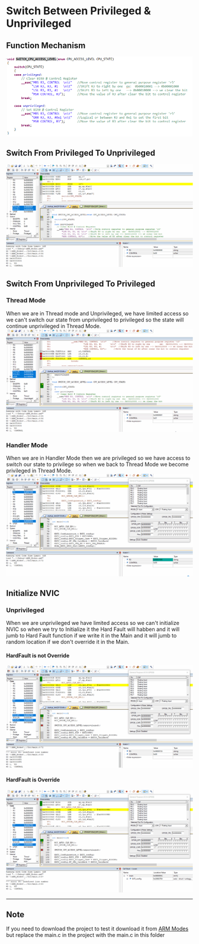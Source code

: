 # Switch Between Privileged & Unprivileged

## Function Mechanism
![gitHub](https://github.com/MostafaEdrees11/Mastering_Embedded_System_Online_Diploma/blob/master/Unit14_Mastering%20ARM%20Cortex%20M3_4/Lesson4_Switch_From_Privileged_To_Unprivileged/Function%20Mechanism.PNG)

## Switch From Privileged To Unprivileged
![gitHub](https://github.com/MostafaEdrees11/Mastering_Embedded_System_Online_Diploma/blob/master/Unit14_Mastering%20ARM%20Cortex%20M3_4/Lesson4_Switch_From_Privileged_To_Unprivileged/Privileged_To_Unprivileged.gif)

## Switch From Unprivileged To Privileged
### Thread Mode
When we are in Thread mode and Unprivileged, we have limited access so
we can't switch our state from unprivileged to privileged so the state 
will continue unprivileged in Thread Mode.
![gitHub](https://github.com/MostafaEdrees11/Mastering_Embedded_System_Online_Diploma/blob/master/Unit14_Mastering%20ARM%20Cortex%20M3_4/Lesson4_Switch_From_Privileged_To_Unprivileged/Unprivileged_To_Privileged(Thread%20Mode).gif)
### Handler Mode
When we are in Handler Mode then we are privileged so we have access to
switch our state to privilege so when we back to Thread Mode we become
privileged in Thread Mode.
![gitHub](https://github.com/MostafaEdrees11/Mastering_Embedded_System_Online_Diploma/blob/master/Unit14_Mastering%20ARM%20Cortex%20M3_4/Lesson4_Switch_From_Privileged_To_Unprivileged/Unprivileged_To_Privileged(Handler%20Mode).gif)

## Initialize NVIC
### Unprivileged
When we are unprivileged we have limited access so we can't initialize
NVIC so when we try to Initialize it the Hard Fault will habben and it
will jumb to Hard Fault function if we write it in the Main and it will
jumb to random location if we don't override it in the Main.
#### HardFault is not Override
![gitHub](https://github.com/MostafaEdrees11/Mastering_Embedded_System_Online_Diploma/blob/master/Unit14_Mastering%20ARM%20Cortex%20M3_4/Lesson4_Switch_From_Privileged_To_Unprivileged/EN_NVIC_with_Unprivileged.gif)
#### HardFault is Override
![gitHub](https://github.com/MostafaEdrees11/Mastering_Embedded_System_Online_Diploma/blob/master/Unit14_Mastering%20ARM%20Cortex%20M3_4/Lesson4_Switch_From_Privileged_To_Unprivileged/EN_NVIC_with_Unprivileged_HardFault.gif)

___

## Note
If you need to download the project to test it download it
from [ARM Modes](https://github.com/MostafaEdrees11/Mastering_Embedded_System_Online_Diploma/tree/master/Unit14_Mastering%20ARM%20Cortex%20M3_4/Lesson2_ARM%20Modes)
but replace the main.c in the project with the main.c
in this folder